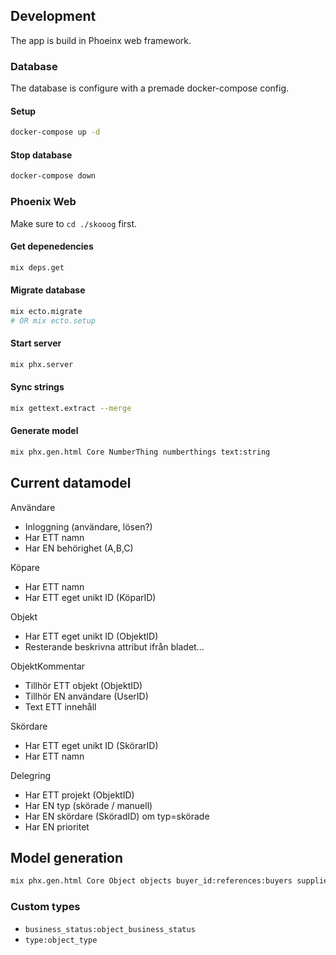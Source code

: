 
Development
-----------
The app is build in Phoeinx web framework. 

### Database
The database is configure with a premade docker-compose config.

#### Setup
```sh
docker-compose up -d
```

#### Stop database
```sh
docker-compose down
```

### Phoenix Web
Make sure to `cd ./skooog` first.

#### Get depenedencies
```sh
mix deps.get
```

#### Migrate database
```sh
mix ecto.migrate 
# OR mix ecto.setup 
```

#### Start server
```sh
mix phx.server
```

#### Sync strings
```sh
mix gettext.extract --merge
```

#### Generate model
```sh
mix phx.gen.html Core NumberThing numberthings text:string
```

Current datamodel
-----------------

Användare
- Inloggning (användare, lösen?)
- Har ETT namn
- Har EN behörighet (A,B,C)

Köpare
- Har ETT namn
- Har ETT eget unikt ID (KöparID)

Objekt
- Har ETT eget unikt ID (ObjektID)
- Resterande beskrivna attribut ifrån bladet...

ObjektKommentar
- Tillhör ETT objekt (ObjektID)
- Tillhör EN användare (UserID)
- Text ETT innehåll

Skördare
- Har ETT eget unikt ID (SkörarID)
- Har ETT namn

Delegring
- Har ETT projekt (ObjektID)
- Har EN typ (skörade / manuell)
- Har EN skördare (SköradID) om typ=skörade
- Har EN prioritet

## Model generation
```sh
mix phx.gen.html Core Object objects buyer_id:references:buyers supplier:string location:string deforestation_submission_date:date deforestation_confirmed_date:date area:decimal preliminary_volume:decimal sticks:boolean sticks_volume:decimal
```

### Custom types
- `business_status:object_business_status`
- `type:object_type`
